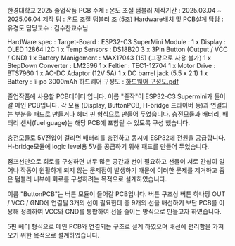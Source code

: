 한경대학교 2025 졸업작품 PCB
주제 : 온도 조절 텀블러
제작기간 : 2025.03.04 ~ 2025.06.04
제작 팀 : 온도 조절 텀블러 조 (5조) Hardware배치 및 PCB설계 담당 : 유경도 
담당교수 : 김수찬교수님

HardWare spec :
Target-Board : ESP32-C3 SuperMini
Module :
1 x Display : OLED 12864 I2C
1 x Temp Sensors : DS18B20
3 x 3Pin Button (Output / VCC / GND)
1 x Battery Manigement : MAX17043 (1S) (고장으로 사용 불가) 
1 x StepDown Converter : LM2596
1 x Feltier : TEC1-12704
1 x Motor Drive : BTS7960
1 x AC-DC Adaptor (12V 5A)
1 x DC barrel jack (5.5 x 2.1)
1 x Battery : li-po 3000mAh
하드웨어 구성도 : [하드웨어 구성도.pdf](https://github.com/user-attachments/files/20577654/default.pdf)

졸업작품에 사용할 PCB데이터 입니다.
이름 "졸작"이 ESP32-C3 Supermini가 들어갈 메인 PCB입니다. 
각 모듈 (Display, ButtonPCB, H-bridge 드라이버 등)과 연결되는 부분을 패드로 만들거나 헤더 핀 형식으로 만들어 두었습니다.
충전모듈과 배터리, 배터리 센서(fuel guage)는 해당 PCB에 포함될 수 있도록 구성 했습니다.

충전모듈로 5V전압이 걸리면 배터리를 충전하고 동시에 ESP32에 전원을 공급합니다.
H-bridge모듈에 logic level용 5V를 공급하기 위해 패드를 만들어 두었습니다.

점프선만으로 회로를 구성하면 너무 많은 공간과 선이 필요하고 선들이 서로 간섭이 일어나 작동이 원활하게 되지 않는 문제점이 발생하기 때문에 이러한 문제를 제거하고 좁은 텀블러 내부에 회로를 구성하려는 목적으로 설계하였습니다.

이름 "ButtonPCB"는 버튼 모듈이 들어갈 PCB입니다. 
버튼 구조상 버튼 하나당 OUT / VCC / GND에 연결될 3개의 선이 필요한데 총 9개의 선을 배선하기 보단 PCB를 이용해 정리하여 VCC와 GND를 통합하여 선을 줄이는 방식으로 만들고자 하였습니다.

5핀 헤더 형식으로 메인 PCB와 연결되는 구조로 설계 하였으며 배선에 편리함을 가져오기 위한 목적으로 설계하였습니다.

